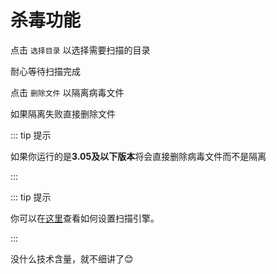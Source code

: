 # 杀毒功能

点击 `选择目录` 以选择需要扫描的目录

耐心等待扫描完成

点击 `删除文件` 以隔离病毒文件

如果隔离失败直接删除文件<Badge type="warning" text="3.06 Beta" />

::: tip 提示

如果你运行的是**3.05及以下版本**将会直接删除病毒文件而不是隔离

:::

::: tip 提示

你可以在[这里][scan]查看如何设置扫描引擎。

:::

没什么技术含量，就不细讲了😊

[scan]:/Xdows-Security/settings-feature.html#功能设置
